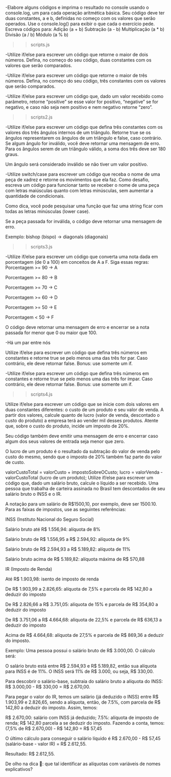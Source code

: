 -Elabore alguns códigos e imprima o resultado no console usando o console.log, um para cada operação aritmética básica. Seu código deve ter duas constantes, a e b, definidas no começo com os valores que serão operados. Use o console.log() para exibir o que cada o exercício pede. Escreva códigos para:
Adição (a + b)
Subtração (a - b)
Multiplicação (a * b)
Divisão (a / b)
Módulo (a % b)

>>scripts.js


-Utilize if/else para escrever um código que retorne o maior de dois números. Defina, no começo do seu código, duas constantes com os valores que serão comparados.

-Utilize if/else para escrever um código que retorne o maior de três números. Defina, no começo do seu código, três constantes com os valores que serão comparados.

-Utilize if/else para escrever um código que, dado um valor recebido como parâmetro, retorne “positive” se esse valor for positivo, “negative” se for negativo, e caso não seja nem positivo e nem negativo retorne “zero”.

>>scripts2.js


-Utilize if/else para escrever um código que defina três constantes com os valores dos três ângulos internos de um triângulo. Retorne true se os ângulos representarem os ângulos de um triângulo e false, caso contrário. Se algum ângulo for inválido, você deve retornar uma mensagem de erro.
Para os ângulos serem de um triângulo válido, a soma dos três deve ser 180 graus.

Um ângulo será considerado inválido se não tiver um valor positivo.


-Utilize switch/case para escrever um código que receba o nome de uma peça de xadrez e retorne os movimentos que ela faz.
Como desafio, escreva um código para funcionar tanto se receber o nome de uma peça com letras maiúsculas quanto com letras minúsculas, sem aumentar a quantidade de condicionais.

Como dica, você pode pesquisar uma função que faz uma string ficar com todas as letras minúsculas (lower case).

Se a peça passada for inválida, o código deve retornar uma mensagem de erro.

Exemplo: bishop (bispo) -> diagonals (diagonais)

>>scripts3.js

-Utilize if/else para escrever um código que converta uma nota dada em porcentagem (de 0 a 100) em conceitos de A a F. Siga essas regras:
Porcentagem >= 90 -> A

Porcentagem >= 80 -> B

Porcentagem >= 70 -> C

Porcentagem >= 60 -> D

Porcentagem >= 50 -> E

Porcentagem < 50 -> F

O código deve retornar uma mensagem de erro e encerrar se a nota passada for menor que 0 ou maior que 100.

-Há um par entre nós

Utilize if/else para escrever um código que defina três números em constantes e retorne true se pelo menos uma das três for par. Caso contrário, ele deve retornar false.
Bonus: use somente um if.

-Utilize if/else para escrever um código que defina três números em constantes e retorne true se pelo menos uma das três for ímpar. Caso contrário, ele deve retornar false.
Bonus: use somente um if.

>>scripts4.js

Utilize if/else para escrever um código que se inicie com dois valores em duas constantes diferentes: o custo de um produto e seu valor de venda. A partir dos valores, calcule quanto de lucro (valor de venda, descontado o custo do produto) a empresa terá ao vender mil desses produtos.
Atente que, sobre o custo do produto, incide um imposto de 20%.

Seu código também deve emitir uma mensagem de erro e encerrar caso algum dos seus valores de entrada seja menor que zero.

O lucro de um produto é o resultado da subtração do valor de venda pelo custo do mesmo, sendo que o imposto de 20% também faz parte do valor de custo.

valorCustoTotal = valorCusto + impostoSobreOCusto;
lucro = valorVenda - valorCustoTotal (lucro de um produto);
Utilize if/else para escrever um código que, dado um salário bruto, calcule o líquido a ser recebido.
Uma pessoa que trabalha de carteira assinada no Brasil tem descontados de seu salário bruto o INSS e o IR.

A notação para um salário de R$1500,10, por exemplo, deve ser 1500.10. Para as faixas de impostos, use as seguintes referências:

INSS (Instituto Nacional do Seguro Social)

Salário bruto até R$ 1.556,94: alíquota de 8%

Salário bruto de R$ 1.556,95 a R$ 2.594,92: alíquota de 9%

Salário bruto de R$ 2.594,93 a R$ 5.189,82: alíquota de 11%

Salário bruto acima de R$ 5.189,82: alíquota máxima de R$ 570,88

IR (Imposto de Renda)

Até R$ 1.903,98: isento de imposto de renda

De R$ 1.903,99 a 2.826,65: alíquota de 7,5% e parcela de R$ 142,80 a deduzir do imposto

De R$ 2.826,66 a R$ 3.751,05: alíquota de 15% e parcela de R$ 354,80 a deduzir do imposto

De R$ 3.751,06 a R$ 4.664,68: alíquota de 22,5% e parcela de R$ 636,13 a deduzir do imposto

Acima de R$ 4.664,68: alíquota de 27,5% e parcela de R$ 869,36 a deduzir do imposto.

Exemplo: Uma pessoa possui o salário bruto de R$ 3.000,00. O cálculo será:

O salário bruto está entre R$ 2.594,93 e R$ 5.189,82, então sua alíquota para INSS é de 11%. O INSS será 11% de R$ 3.000, ou seja, R$ 330,00.

Para descobrir o salário-base, subtraia do salário bruto a alíquota do INSS: R$ 3.000,00 - R$ 330,00 = R$ 2.670,00.

Para pegar o valor do IR, temos um salário (já deduzido o INSS) entre R$ 1.903,99 e 2.826,65, sendo a alíquota, então, de 7.5%, com parcela de R$ 142,80 a deduzir do imposto. Assim, temos:

R$ 2.670,00: salário com INSS já deduzido;
7.5%: alíquota de imposto de renda;
R$ 142,80 parcela a se deduzir do imposto.
Fazendo a conta, temos: (7,5% de R$ 2.670,00) - R$ 142,80 = R$ 57,45

O último cálculo para conseguir o salário líquido é R$ 2.670,00 - R$ 57,45 (salário-base - valor IR) = R$ 2.612,55.

Resultado: R$ 2.612,55.

De olho na dica 👀: que tal identificar as alíquotas com variáveis de nomes explicativos?